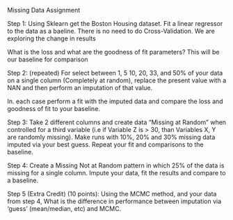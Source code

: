 Missing Data Assignment

Step 1:
Using Sklearn get the Boston Housing dataset.
Fit a linear regressor to the data as a baeline.  There is no need to do Cross-Validation.  We are exploring the change in results

What is the loss and what are the goodness of fit parameters?  This will be our baseline for comparison

Step 2: (repeated)
For select between 1, 5 10, 20, 33, and 50% of your data on a single column (Completely at random), replace the present value with a NAN and then perform an imputation of that value.   

In. each case perform a fit with the imputed data and compare the loss and goodness of fit to your baseline.

Step 3: Take 2 different columns and create data “Missing at Random” when controlled for a third variable (i.e if Variable Z is > 30, than Variables X, Y are randomly missing).  Make runs with 10%, 20% and 30% missing data imputed via your best guess.  Repeat your fit and comparisons to the baseline.

Step 4:  Create a Missing Not at Random pattern in which 25% of the data is missing for a single column.    Impute your data, fit the results and compare to a baseline.

Step 5 (Extra Credit) (10 points):  Using the MCMC method, and your data from step 4, What is the difference in performance between imputation via ‘guess’ (mean/median, etc) and MCMC. 
